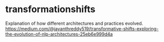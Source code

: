 # transformationshifts
Explanation of how different architectures and practices evolved.
https://medium.com/@jayanthreddy519/transformative-shifts-exploring-the-evolution-of-nlp-architectures-25eb6e999d4a
